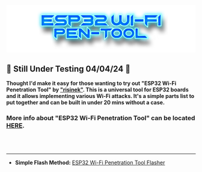 ![Header](Images/esppt.png)
<br>

## 🌟 Still Under Testing 04/04/24 🌟

<b>Thought I'd make it easy for those wanting to try out "ESP32 Wi-Fi Penetration Tool" by <a href="https://github.com/risinek/esp32-wifi-penetration-tool">"risinek"</a>. This is a universal tool for ESP32 boards  and it allows implementing various Wi-Fi attacks. It's a simple parts list to put together and can be built in under 20 mins without a case. <br> </b>
  
### More info about "ESP32 Wi-Fi Penetration Tool" can be located <a href="https://github.com/risinek/esp32-wifi-penetration-tool">HERE</a>.  
  
  <br>
  <br>
  <hr>
  
  
  
  

- **Simple Flash Method:** <a href=https://atomnft.github.io/ESP32-Wi-Fi-Penetration-Tool/flash0.html>ESP32 Wi-Fi Penetration Tool Flasher</a>